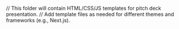 // This folder will contain HTML/CSS/JS templates for pitch deck presentation.
// Add template files as needed for different themes and frameworks (e.g., Next.js).
